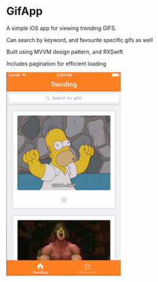 # GifApp
A simple iOS app for viewing trending GIFS.

Can search by keyword, and favourite specific gifs as well

Built using MVVM design pattern, and RXSwift

Includes pagination for efficient loading


<p float="left">
  <img src="GifApp/screenshot1.png" width="300"/>
  <img src="GifApp/screenshot2.png" width="300" hspace="30/> 
</p>
